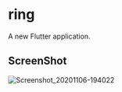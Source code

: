# ring

A new Flutter application.

## ScreenShot
![Screenshot_20201106-194022](https://user-images.githubusercontent.com/62434308/98397777-88476500-2068-11eb-9990-d39075437dc6.png)

